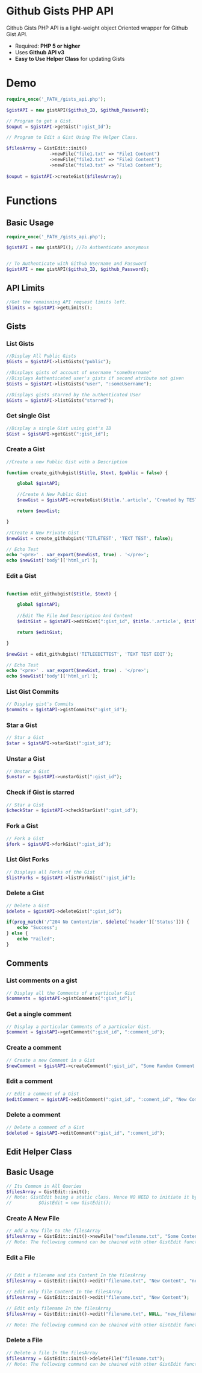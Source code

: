 Github Gists PHP API
=======

Github Gists PHP API is a light-weight object Oriented wrapper for Github Gist API.

  - Required: **PHP 5 or higher**
  - Uses **Github API v3**
  - **Easy to Use Helper Class** for updating Gists



# Demo

```php
require_once('_PATH_/gists_api.php');

$gistAPI = new gistAPI($github_ID, $github_Password);
```
```php
// Program to get a Gist.
$ouput = $gistAPI->getGist(":gist_Id");
```
```php
// Program to Edit a Gist Using The Helper Class.

$filesArray = GistEdit::init()
                ->newFile("file1.txt" => "File1 Content")
                ->newFile("file2.txt" => "File2 Content")
                ->newFile("file3.txt" => "File3 Content");
                
$ouput = $gistAPI->createGist($filesArray);
```

# Functions

Basic Usage
------------

```php
require_once('_PATH_/gists_api.php');

$gistAPI = new gistAPI(); //To Authenticate anonymous


// To Authenticate with Github Username and Password
$gistAPI = new gistAPI($github_ID, $github_Password);

```

## API Limits
```php
//Get the remainning API request limits left.
$limits = $gistAPI->getLimits();

```

## Gists

### List Gists

```php
//Display All Public Gists
$Gists = $gistAPI->listGists("public");

//Displays gists of account of username "someUsername" 
//Displays Authenticated user's gists if second atribute not given
$Gists = $gistAPI->listGists("user", ":someUsername");

//Displays gists starred by the authenticated User
$Gists = $gistAPI->listGists("starred");
```

### Get single Gist
```php
//Display a single Gist using gist's ID
$Gist = $gistAPI->getGist(":gist_id");

```

### Create a Gist
```php
//Create a new Public Gist with a Description

function create_githubgist($title, $text, $public = false) {

    global $gistAPI;

    //Create A New Public Gist
    $newGist = $gistAPI->createGist($title.'.article', 'Created by TEST', $text, $public);

    return $newGist;

}

//Create A New Private Gist
$newGist = create_githubgist('TITLETEST', 'TEXT TEST', false);

// Echo Test
echo '<pre>' . var_export($newGist, true) . '</pre>';
echo $newGist['body']['html_url'];
```
### Edit a Gist
```php

function edit_githubgist($title, $text) {

    global $gistAPI;
    
    //Edit The File And Description And Content
    $editGist = $gistAPI->editGist(":gist_id", $title.'.article', $title, $text); 

    return $editGist;

}

$newGist = edit_githubgist('TITLEEDITTEST', 'TEXT TEST EDIT');

// Echo Test
echo '<pre>' . var_export($newGist, true) . '</pre>';
echo $newGist['body']['html_url'];
```
### List Gist Commits
```php
// Display gist's Commits
$commits = $gistAPI->gistCommits(":gist_id");
```
### Star a Gist
```php
// Star a Gist
$star = $gistAPI->starGist(":gist_id");
```
### Unstar a Gist
```php
// Unstar a Gist
$unstar = $gistAPI->unstarGist(":gist_id");
```
### Check if Gist is starred
```php
// Star a Gist
$checkStar = $gistAPI->checkStarGist(":gist_id");
```
### Fork a Gist
```php
// Fork a Gist
$fork = $gistAPI->forkGist(":gist_id");
```
### List Gist Forks
```php
// Displays all Forks of the Gist
$listForks = $gistAPI->listForkGist(":gist_id");
```
### Delete a Gist
```php
// Delete a Gist
$delete = $gistAPI->deleteGist(":gist_id");

if(preg_match('/^204 No Content/im', $delete['header']['Status'])) {
    echo "Success";
} else {
	echo "Failed";
}
```
## Comments

### List comments on a gist
```php
// Display all the Comments of a particular Gist
$comments = $gistAPI->gistComments(":gist_id");
```
### Get a single comment
```php
// Display a particular Comments of a particular Gist.
$comment = $gistAPI->getComment(":gist_id", ":comment_id");
```
### Create a comment
```php
// Create a new Comment in a Gist
$newComment = $gistAPI->createComment(":gist_id", "Some Random Comment Data");
```
### Edit a comment
```php
// Edit a comment of a Gist
$editComment = $gistAPI->editComment(":gist_id", ":coment_id", "New Comment Data");
```

### Delete a comment
```php
// Delete a comment of a Gist
$deleted = $gistAPI->editComment(":gist_id", ":coment_id");
```

Edit Helper Class
-------
## Basic Usage
```php
// Its Common in All Queries
$filesArray = GistEdit::init();
// Note: GistEdit being a static class. Hence NO NEED to initiate it by 
//          $GistEdit = new GistEdit();
```

### Create A New File

```php
// Add a New file to the filesArray
$filesArray = GistEdit::init()->newFile("newfilename.txt", "Some Content");
// Note: The following command can be chained with other GistEdit functions.
```
### Edit a  File

```php

// Edit a filename and its Content In the filesArray
$filesArray = GistEdit::init()->edit("filename.txt", "New Content", "new_filename.txt");

// Edit only file Content In the filesArray
$filesArray = GistEdit::init()->edit("filename.txt", "New Content");

// Edit only filename In the filesArray
$filesArray = GistEdit::init()->edit("filename.txt", NULL, "new_filename.txt");

// Note: The following command can be chained with other GistEdit functions.
```

### Delete a File

```php
// Delete a file In the filesArray
$filesArray = GistEdit::init()->deleteFile("filename.txt");
// Note: The following command can be chained with other GistEdit functions.
```

